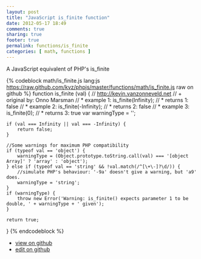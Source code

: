 ```yaml
---
layout: post
title: "JavaScript is_finite function"
date: 2012-05-17 18:49
comments: true
sharing: true
footer: true
permalink: functions/is_finite
categories: [ math, functions ]
---
```

A JavaScript equivalent of PHP's is_finite
<!-- more -->
{% codeblock math/is_finite.js lang:js https://raw.github.com/kvz/phpjs/master/functions/math/is_finite.js raw on github %}
function is_finite (val) {
    // http://kevin.vanzonneveld.net
    // +   original by: Onno Marsman
    // *     example 1: is_finite(Infinity);
    // *     returns 1: false
    // *     example 2: is_finite(-Infinity);
    // *     returns 2: false
    // *     example 3: is_finite(0);
    // *     returns 3: true
    var warningType = '';

    if (val === Infinity || val === -Infinity) {
        return false;
    }

    //Some warnings for maximum PHP compatibility
    if (typeof val == 'object') {
        warningType = (Object.prototype.toString.call(val) === '[object Array]' ? 'array' : 'object');
    } else if (typeof val == 'string' && !val.match(/^[\+\-]?\d/)) {
        //simulate PHP's behaviour: '-9a' doesn't give a warning, but 'a9' does.
        warningType = 'string';
    }
    if (warningType) {
        throw new Error('Warning: is_finite() expects parameter 1 to be double, ' + warningType + ' given');
    }

    return true;
}
{% endcodeblock %}
<ul>
 <li><a href="https://github.com/kvz/phpjs/blob/master/functions/math/is_finite.js">view on github</a></li>
 <li><a href="https://github.com/kvz/phpjs/edit/master/functions/math/is_finite.js">edit on github</a></li>
</ul>
